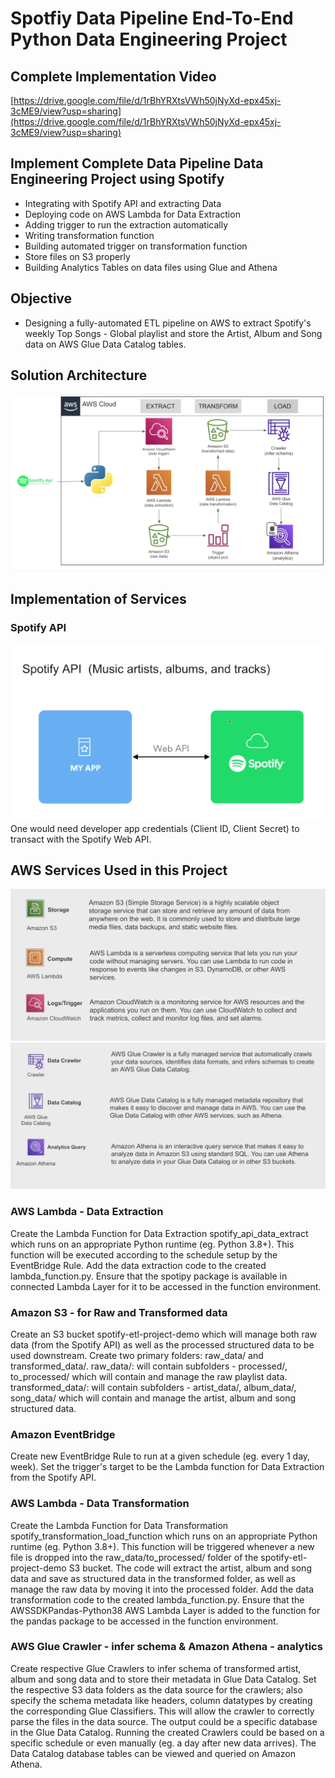 # Spotfiy Data Pipeline End-To-End Python Data Engineering Project

## Complete Implementation Video
[https://drive.google.com/file/d/1rBhYRXtsVWh50jNyXd-epx45xj-3cME9/view?usp=sharing](https://drive.google.com/file/d/1rBhYRXtsVWh50jNyXd-epx45xj-3cME9/view?usp=sharing)

## Implement Complete Data Pipeline Data Engineering Project using Spotify

* Integrating with Spotify API and extracting Data
* Deploying code on AWS Lambda for Data Extraction
* Adding trigger to run the extraction automatically
* Writing transformation function
* Building automated trigger on transformation function
* Store files on S3 properly
* Building Analytics Tables on data files using Glue and Athena

## Objective
* Designing a fully-automated ETL pipeline on AWS to extract Spotify's weekly Top Songs - Global playlist and store the Artist, Album and Song data on AWS Glue Data Catalog tables.

## Solution Architecture
![Solution Architecture](https://github.com/sachinkannan/Spotify-end-to-end-data-pipeline-project/blob/main/spotify_pipeline-architecture.png)

## Implementation of Services
### Spotify API
![](https://github.com/sachinkannan/Spotify-end-to-end-data-pipeline-project/blob/main/spotify_api.png)
One would need developer app credentials (Client ID, Client Secret) to transact with the Spotify Web API. 

## AWS Services Used in this Project
![](https://github.com/sachinkannan/Spotify-end-to-end-data-pipeline-project/blob/main/aws_services_used_1.png)
![](https://github.com/sachinkannan/Spotify-end-to-end-data-pipeline-project/blob/main/aws_services_used_2.png)

### AWS Lambda - Data Extraction

Create the Lambda Function for Data Extraction spotify_api_data_extract which runs on an appropriate Python runtime (eg. Python 3.8+).
This function will be executed according to the schedule setup by the EventBridge Rule.
Add the data extraction code to the created lambda_function.py. Ensure that the spotipy package is available in connected Lambda Layer for it to be accessed in the function environment.

### Amazon S3 - for Raw and Transformed data

Create an S3 bucket spotify-etl-project-demo which will manage both raw data (from the Spotify API) as well as the processed structured data to be used downstream.
Create two primary folders: raw_data/ and transformed_data/.
raw_data/: will contain subfolders - processed/, to_processed/ which will contain and manage the raw playlist data.
transformed_data/: will contain subfolders - artist_data/, album_data/, song_data/ which will contain and manage the artist, album and song structured data.

### Amazon EventBridge

Create new EventBridge Rule to run at a given schedule (eg. every 1 day, week).
Set the trigger's target to be the Lambda function for Data Extraction from the Spotify API.

### AWS Lambda - Data Transformation

Create the Lambda Function for Data Transformation spotify_transformation_load_function which runs on an appropriate Python runtime (eg. Python 3.8+).
This function will be triggered whenever a new file is dropped into the raw_data/to_processed/ folder of the spotify-etl-project-demo S3 bucket.
The code will extract the artist, album and song data and save as structured data in the transformed folder, as well as manage the raw data by moving it into the processed folder.
Add the data transformation code to the created lambda_function.py. Ensure that the AWSSDKPandas-Python38 AWS Lambda Layer is added to the function for the pandas package to be accessed in the function environment.

### AWS Glue Crawler - infer schema & Amazon Athena - analytics

Create respective Glue Crawlers to infer schema of transformed artist, album and song data and to store their metadata in Glue Data Catalog.
Set the respective S3 data folders as the data source for the crawlers; also specify the schema metadata like headers, column datatypes by creating the corresponding Glue Classifiers. This will allow the crawler to correctly parse the files in the data source.
The output could be a specific database in the Glue Data Catalog.
Running the created Crawlers could be based on a specific schedule or even manually (eg. a day after new data arrives).
The Data Catalog database tables can be viewed and queried on Amazon Athena.
